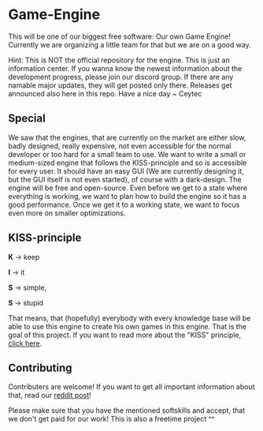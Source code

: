# Game-Engine

This will be one of our biggest free software: Our own Game Engine!
Currently we are organizing a little team for that but we are on a good way.

Hint: This is NOT the official repository for the engine. This is just an information center.
If you wanna know the newest information about the development progress, please join our discord group.
If there are any namable major updates, they will get posted only there.
Releases get announced also here in this repo.
Have a nice day ~ Ceytec

## Special

We saw that the engines, that are currently on the market are either slow, badly designed, really expensive, not even accessible for the normal developer or too hard for a small team to use. We want to write a small or medium-sized engine that follows the KISS-principle and so is accessible for every user. It should have an easy GUI (We are currently designing it, but the GUI itself is not even started), of course with a dark-design. The engine will be free and open-source. Even before we get to a state where everything is working, we want to plan how to build the engine so it has a good performance. Once we get it to a working state, we want to focus even more on smaller optimizations.

## KISS-principle

**K** → keep

**I** → it

**S** → simple,

**S** → stupid

That means, that (hopefully) everybody with every knowledge base will be able to use this engine to create his own games in this engine. That is the goal of this project. If you want to read more about the "KISS" principle, [click here](https://en.wikipedia.org/wiki/KISS_principle).

## Contributing
Contributers are welcome! If you want to get all important information about that, read our [reddit post](https://www.reddit.com/r/hiring/comments/fpvxr5/2d_game_engine_c_we_are_searching_developers/)!

Please make sure that you have the mentioned softskills and accept, that we don't get paid for our work! This is also a freetime project ^^
